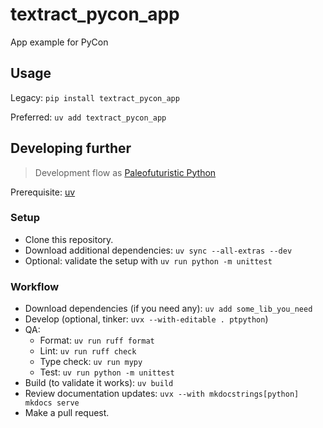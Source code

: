 # textract_pycon_app

App example for PyCon

## Usage

Legacy: `pip install textract_pycon_app`

Preferred: `uv add textract_pycon_app`

## Developing further

> Development flow as [Paleofuturistic Python](https://github.com/schubergphilis/paleofuturistic_python)

Prerequisite: [uv](https://docs.astral.sh/uv/)

### Setup

- Clone this repository.
- Download additional dependencies: `uv sync --all-extras --dev`
- Optional: validate the setup with `uv run python -m unittest`

### Workflow

- Download dependencies (if you need any): `uv add some_lib_you_need`
- Develop (optional, tinker: `uvx --with-editable . ptpython`)
- QA:
    - Format: `uv run ruff format`
    - Lint: `uv run ruff check`
    - Type check: `uv run mypy`
    - Test: `uv run python -m unittest`
- Build (to validate it works): `uv build`
- Review documentation updates: `uvx --with mkdocstrings[python] mkdocs serve`
- Make a pull request.
